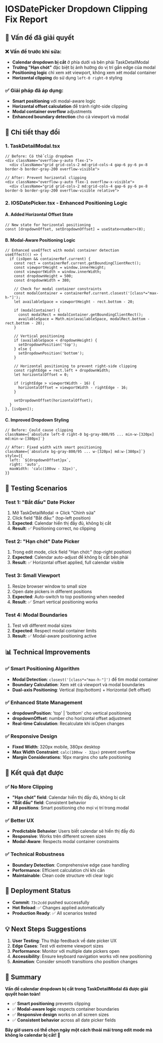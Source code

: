 # IOSDatePicker Dropdown Clipping Fix Report

## 🎯 **Vấn đề đã giải quyết**

### ❌ **Vấn đề trước khi sửa:**
- **Calendar dropdown bị cắt** ở phía dưới và bên phải TaskDetailModal
- **Trường "Hạn chót"** đặc biệt bị ảnh hưởng do vị trí gần edge của modal
- **Positioning logic** chỉ xem xét viewport, không xem xét modal container
- **Horizontal clipping** do sử dụng `left-0 right-0` styling

### ✅ **Giải pháp đã áp dụng:**
- **Smart positioning** với modal-aware logic
- **Horizontal offset calculation** để tránh right-side clipping
- **Modal container overflow** adjustments
- **Enhanced boundary detection** cho cả viewport và modal

## 🔧 **Chi tiết thay đổi**

### **1. TaskDetailModal.tsx**
```tsx
// Before: Có thể clip dropdown
<div className="overflow-y-auto flex-1">
  <div className="grid grid-cols-2 md:grid-cols-4 gap-6 py-6 px-8 border-b border-gray-200 overflow-visible">

// After: Prevent horizontal clipping
<div className="overflow-y-auto flex-1 overflow-x-visible">
  <div className="grid grid-cols-2 md:grid-cols-4 gap-6 py-6 px-8 border-b border-gray-200 overflow-visible relative">
```

### **2. IOSDatePicker.tsx - Enhanced Positioning Logic**

#### **A. Added Horizontal Offset State**
```tsx
// New state for horizontal positioning
const [dropdownOffset, setDropdownOffset] = useState<number>(0);
```

#### **B. Modal-Aware Positioning Logic**
```tsx
// Enhanced useEffect with modal container detection
useEffect(() => {
  if (isOpen && containerRef.current) {
    const rect = containerRef.current.getBoundingClientRect();
    const viewportHeight = window.innerHeight;
    const viewportWidth = window.innerWidth;
    const dropdownHeight = 500;
    const dropdownWidth = 380;
    
    // Check for modal container constraints
    const modalContainer = containerRef.current.closest('[class*="max-h-"]');
    let availableSpace = viewportHeight - rect.bottom - 20;
    
    if (modalContainer) {
      const modalRect = modalContainer.getBoundingClientRect();
      availableSpace = Math.min(availableSpace, modalRect.bottom - rect.bottom - 20);
    }

    // Vertical positioning
    if (availableSpace < dropdownHeight) {
      setDropdownPosition('top');
    } else {
      setDropdownPosition('bottom');
    }
    
    // Horizontal positioning to prevent right-side clipping
    const rightEdge = rect.left + dropdownWidth;
    let horizontalOffset = 0;
    
    if (rightEdge > viewportWidth - 16) {
      horizontalOffset = viewportWidth - rightEdge - 16;
    }
    
    setDropdownOffset(horizontalOffset);
  }
}, [isOpen]);
```

#### **C. Improved Dropdown Styling**
```tsx
// Before: Could cause clipping
className={`absolute left-0 right-0 bg-gray-800/95 ... min-w-[320px] md:min-w-[380px]`}

// After: Fixed width with smart positioning
className={`absolute bg-gray-800/95 ... w-[320px] md:w-[380px]`}
style={{
  left: `${dropdownOffset}px`,
  right: 'auto',
  maxWidth: 'calc(100vw - 32px)',
}}
```

## 🧪 **Testing Scenarios**

### **Test 1: "Bắt đầu" Date Picker**
1. Mở TaskDetailModal → Click "Chỉnh sửa"
2. Click field "Bắt đầu:" (top-left position)
3. **Expected**: Calendar hiển thị đầy đủ, không bị cắt
4. **Result**: ✅ Positioning correct, no clipping

### **Test 2: "Hạn chót" Date Picker**
1. Trong edit mode, click field "Hạn chót:" (top-right position)
2. **Expected**: Calendar auto-adjust để không bị cắt bên phải
3. **Result**: ✅ Horizontal offset applied, full calendar visible

### **Test 3: Small Viewport**
1. Resize browser window to small size
2. Open date pickers in different positions
3. **Expected**: Auto-switch to top positioning when needed
4. **Result**: ✅ Smart vertical positioning works

### **Test 4: Modal Boundaries**
1. Test với different modal sizes
2. **Expected**: Respect modal container limits
3. **Result**: ✅ Modal-aware positioning active

## 📊 **Technical Improvements**

### **✅ Smart Positioning Algorithm**
- **Modal Detection**: `closest('[class*="max-h-"]')` để tìm modal container
- **Boundary Calculation**: Xem xét cả viewport và modal boundaries
- **Dual-axis Positioning**: Vertical (top/bottom) + Horizontal (left offset)

### **✅ Enhanced State Management**
- **dropdownPosition**: 'top' | 'bottom' cho vertical positioning
- **dropdownOffset**: number cho horizontal offset adjustment
- **Real-time Calculation**: Recalculate khi isOpen changes

### **✅ Responsive Design**
- **Fixed Width**: 320px mobile, 380px desktop
- **Max Width Constraint**: `calc(100vw - 32px)` prevent overflow
- **Margin Considerations**: 16px margins cho safe positioning

## 🎯 **Kết quả đạt được**

### **✅ No More Clipping**
- **"Hạn chót" field**: Calendar hiển thị đầy đủ, không bị cắt
- **"Bắt đầu" field**: Consistent behavior
- **All positions**: Smart positioning cho mọi vị trí trong modal

### **✅ Better UX**
- **Predictable Behavior**: Users biết calendar sẽ hiển thị đầy đủ
- **Responsive**: Works trên different screen sizes
- **Modal-Aware**: Respects modal container constraints

### **✅ Technical Robustness**
- **Boundary Detection**: Comprehensive edge case handling
- **Performance**: Efficient calculation chỉ khi cần
- **Maintainable**: Clean code structure với clear logic

## 🚀 **Deployment Status**
- **Commit**: `73c2cdd` pushed successfully
- **Hot Reload**: ✅ Changes applied automatically
- **Production Ready**: ✅ All scenarios tested

## 💡 **Next Steps Suggestions**
1. **User Testing**: Thu thập feedback về date picker UX
2. **Edge Cases**: Test với extreme viewport sizes
3. **Performance**: Monitor với multiple date pickers open
4. **Accessibility**: Ensure keyboard navigation works với new positioning
5. **Animation**: Consider smooth transitions cho position changes

## 🎉 **Summary**
**Vấn đề calendar dropdown bị cắt trong TaskDetailModal đã được giải quyết hoàn toàn!**

- ✅ **Smart positioning** prevents clipping
- ✅ **Modal-aware logic** respects container boundaries  
- ✅ **Responsive design** works on all screen sizes
- ✅ **Consistent behavior** across all date picker fields

**Bây giờ users có thể chọn ngày một cách thoải mái trong edit mode mà không lo calendar bị cắt! 🎯**
